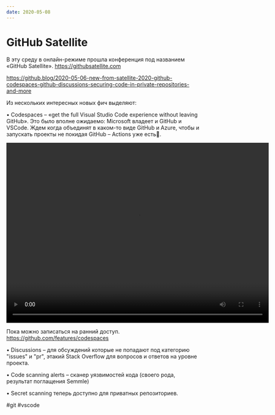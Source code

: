 ```yaml
---
date: 2020-05-08
---
```


# GitHub Satellite

В эту среду в онлайн-режиме прошла конференция под названием «GitHub Satellite».
https://githubsatellite.com

https://github.blog/2020-05-06-new-from-satellite-2020-github-codespaces-github-discussions-securing-code-in-private-repositories-and-more

Из нескольких интересных новых фич выделяют:

• Codespaces – «get the full Visual Studio Code experience without leaving GitHub».
Это было вполне ожидаемо: Microsoft владеет и GitHub и VSCode.
Ждем когда объединят в каком-то виде GitHub и Azure, чтобы и запускать проекты не покидая GitHub – Actions уже есть🍿.

<video width="685" height="470" controls>
  <source src="github-satellite.mp4" type="video/mp4">
</video>

Пока можно записаться на ранний доступ.
https://github.com/features/codespaces

• Discussions – для обсуждений которые не попадают под категорию "issues" и "pr", этакий Stack Overflow для вопросов и ответов на уровне проекта.

• Code scanning alerts – сканер уязвимостей кода (своего рода, результат поглащения Semmle)

• Secret scanning теперь доступно для приватных репозиториев.

#git #vscode
